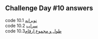 ## Challenge Day #10 answers

code 10.1 [نوبرانه](https://quera.org/problemset/104588/)\
code 10.2 [سراب](https://quera.org/problemset/4067/)\
code 10.3[طول و مجموع ارقام](https://quera.org/problemset/276/)
